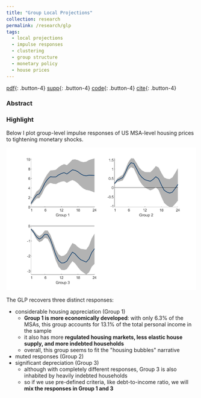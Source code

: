 ```yaml
---
title: "Group Local Projections"
collection: research
permalink: /research/glp
tags: 
  - local projections
  - impulse responses
  - clustering
  - group structure
  - monetary policy
  - house prices
---
```


[pdf](/files/glp.pdf){: .button-4} [supp](/files/glp_supp.pdf){: .button-4} [code](https://github.com/Jiaming-Huang/GLP){: .button-4} [cite](/files/glp.bib){: .button-4}

### Abstract

<div id='absGLP' style="max-height: 100%"> 
</div>

### Highlight

Below I plot group-level impulse responses of US MSA-level housing prices to tightening monetary shocks.

![Housing prices response to monetary tightening](/images/glp_highlight.png)

The GLP recovers three distinct responses: 

- considerable housing appreciation (Group 1)
  - **Group 1 is more economically developed**: with only 6.3% of the MSAs, this group accounts for 13.1% of the total personal income in the sample
  - it also has more **regulated housing markets, less elastic house supply, and more indebted households**
  - overall, this group seems to fit the "housing bubbles" narrative
- muted responses (Group 2)
- significant depreciation (Group 3)
  - although with completely different responses, Group 3 is also inhabited by heavily indebted households
  - so if we use pre-defined criteria, like debt-to-income ratio, we will **mix the responses in Group 1 and 3**
